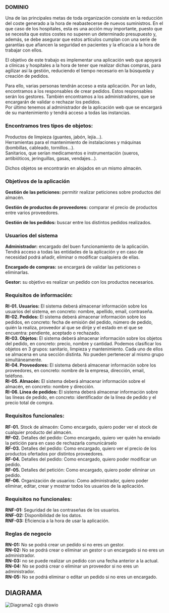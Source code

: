### DOMINIO<br />

Una de las principales metas de toda organización consiste en la reducción del coste generado a la hora de reabastecerse de nuevos suministros. En el que caso de los hospitales, esta es una acción muy importante, puesto que se necesita que estos costes no superen un determinado presupuesto y, además, se debe asegurar que estos artículos cumplan con una serie de garantías que afiancen la seguridad en pacientes y la eficacia a la hora de trabajar con ellos.<br />

El objetivo de este trabajo es implementar una aplicación web que apoyará a clínicas y hospitales a la hora de tener que realizar dichas compras, para agilizar así la gestión, reduciendo el tiempo necesario en la búsqueda y creación de pedidos.<br />

Para ello, varias personas tendrán acceso a esta aplicación. Por un lado, encontramos a los responsables de crear pedidos. Estos responsables serán los gestores. También encontramos a los administradores, que se encargarán de validar o rechazar los pedidos.<br />
Por último tenemos al administrador de la aplicación web que se encargará de su mantenimiento y tendrá acceso a todas las instancias.<br />

### Encontramos tres tipos de objetos: <br />
Productos de limpieza (guantes, jabón, lejía…).<br />
Herramientas para el mantenimiento de instalaciones y máquinas (bombillas, cableado, tornillos…).<br />
Sanitarios, que serían medicamentos e instrumentación (sueros, antibióticos, jeringuillas, gasas, vendajes…).<br />

Dichos objetos se encontrarán en alojados en un mismo almacén.<br />


### Objetivos de la aplicación<br />

**Gestión de las peticiones:** permitir realizar peticiones sobre productos del almacén.<br />

**Gestión de productos de proveedores:** comparar el precio de productos entre varios proveedores.<br />

**Gestión de los pedidos:** buscar entre los distintos pedidos realizados.<br />


### Usuarios del sistema <br />

**Administrador:** encargado del buen funcionamiento de la aplicación. Tendrá acceso a todas las entidades de la aplicación y en caso de necesidad podrá añadir, eliminar o modificar cualquiera de ellas.<br />

**Encargado de compras:** se encargará de validar las peticiones o eliminarlas.<br />

**Gestor:** su objetivo es realizar un pedido con los productos necesarios.<br />


### Requisitos de información:<br />
**RI-01. Usuarios:** El sistema deberá almacenar información sobre los usuarios del sistema, en concreto: nombre, apellido, email, contraseña.<br />
**RI-02. Pedidos:** El sistema deberá almacenar información sobre los pedidos, en concreto: fecha de emisión del pedido, número de pedido, quién la realiza, proveedor al que se dirije y el estado en el que se encuentra: pendiente, aceptado o rechazado.<br />
**RI-03. Objetos:**  El sistema deberá almacenar información sobre los objetos del pedido, en concreto: precio, nombre y cantidad. Podemos clasificar los objetos en 3 grupos: sanitario, limpieza y mantenimiento. Cada uno de ellos se almacena en una sección distinta. No pueden pertenecer al mismo grupo simultáneamente.<br />
**RI-04. Proveedores:**  El sistema deberá almacenar información sobre los proveedores, en concreto: nombre de la empresa, dirección, email, teléfono.<br />
**RI-05. Almacén:**  El sistema deberá almacenar información sobre el almacén, en concreto: nombre y dirección.<br />
**RI-06. Línea de pedidos:** El sistema deberá almacenar información sobre las líneas de pedido, en concreto: identificador de la línea de pedido y el precio total de compra.


### Requisitos funcionales: <br />
**RF-01.** Stock de almacén: Como encargado, quiero poder ver el stock de cualquier producto del almacén.<br />
**RF-02.** Detalles del pedido: Como encargado, quiero ver quién ha enviado la petición para en caso de rechazarla comunicárselo <br />
**RF-03.** Detalles del pedido: Como encargado, quiero ver el precio de los productos ofertados por distintos proveedores.<br />
**RF-04.** Detalles del pedido: Como encargado, quiero poder modificar un pedido.<br />
**RF-05.** Detalles del petición: Como encargado, quiero poder eliminar un pedido.<br />
**RF-06.** Organización de usuarios: Como administrador, quiero poder eliminar, editar, crear y mostrar todos los usuarios de la aplicación.<br />

### Requisitos no funcionales:<br />
**RNF-01:** Seguridad de las contraseñas de los usuarios.<br />
**RNF-02:** Disponibilidad de los datos.<br />
**RNF-03:** Eficiencia a la hora de usar la aplicación.<br />

### Reglas de negocio<br />
**RN-01:** No se podrá crear un pedido si no eres un gestor.<br />
**RN-02:** No se podrá crear o eliminar un gestor o un encargado si no eres un administrador.<br />
**RN-03:** no se puede realizar un pedido con una fecha anterior a la actual. <br />
**RN-04:** No se podrá crear o eliminar un proveedor si no eres un administrador.<br />
**RN-05:** No se podrá eliminar o editar un pedido si no eres un encargado.

## DIAGRAMA

![Diagrama2 cgis drawio](https://github.com/CGIS-2023/proyecto-cgis-2023-migharjim/assets/126070979/b0e45aa6-153d-4b75-85fc-278f6b244852)



